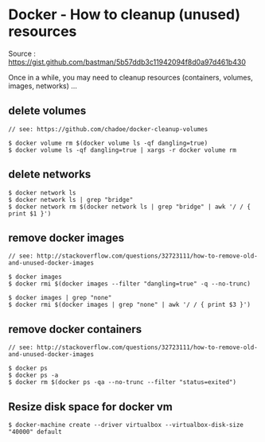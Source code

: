# Docker - How to cleanup (unused) resources

Source : https://gist.github.com/bastman/5b57ddb3c11942094f8d0a97d461b430

Once in a while, you may need to cleanup resources (containers, volumes, images, networks) ...
    
## delete volumes
    
    // see: https://github.com/chadoe/docker-cleanup-volumes
    
    $ docker volume rm $(docker volume ls -qf dangling=true)
    $ docker volume ls -qf dangling=true | xargs -r docker volume rm
    
## delete networks

    $ docker network ls  
    $ docker network ls | grep "bridge"   
    $ docker network rm $(docker network ls | grep "bridge" | awk '/ / { print $1 }')
    
## remove docker images
    
    // see: http://stackoverflow.com/questions/32723111/how-to-remove-old-and-unused-docker-images
    
    $ docker images
    $ docker rmi $(docker images --filter "dangling=true" -q --no-trunc)
    
    $ docker images | grep "none"
    $ docker rmi $(docker images | grep "none" | awk '/ / { print $3 }')

## remove docker containers

    // see: http://stackoverflow.com/questions/32723111/how-to-remove-old-and-unused-docker-images
    
    $ docker ps
    $ docker ps -a
    $ docker rm $(docker ps -qa --no-trunc --filter "status=exited")
    
## Resize disk space for docker vm
    
    $ docker-machine create --driver virtualbox --virtualbox-disk-size "40000" default
    
